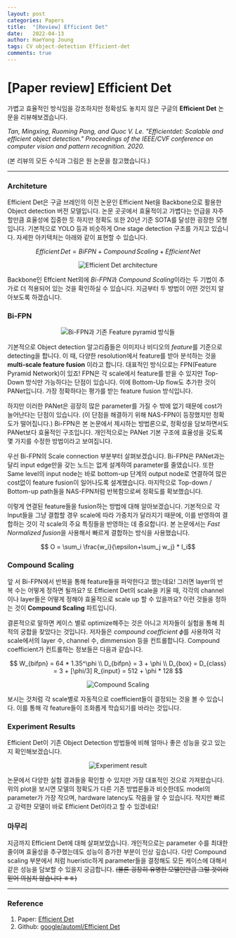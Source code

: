 ```yaml
---
layout: post
categories: Papers
title:  "[Review] Efficient Det"
date:   2022-04-13
author: HaeYong Joung
tags: CV object-detection Efficient-det
comments: true
---
```


[Paper review] Efficient Det
===============

가볍고 효율적인 방식임을 강조하지만 정확성도 놓치지 않은 구글의 **Efficient Det** 논문을 리뷰해보겠습니다. 

*Tan, Mingxing, Ruoming Pang, and Quoc V. Le. "Efficientdet: Scalable and efficient object detection." Proceedings of the IEEE/CVF conference on computer vision and pattern recognition. 2020.*

(본 리뷰의 모든 수식과 그림은 원 논문을 참고했습니다.)

- - -

### Architeture
Efficient Det은 구글 브레인의 이전 논문인 Efficient Net을 Backbone으로 활용한 Object detection 버전 모델입니다. 논문 곳곳에서 효율적이고 가볍다는 언급을 자주 할만큼 효율성에 집중한 듯 하지만 정확도 또한 20년 기준 SOTA를 달성한 굉장한 모형입니다. 기본적으로 YOLO 등과 비슷하게 One stage detection 구조를 가지고 있습니다. 자세한 아키텍처는 아래와 같이 표현할 수 있습니다.

$$ Efficient\, Det = BiFPN + Compound\, Scaling + Efficient\, Net$$

<p align="center">
  <img src="https://decision-J.github.io/assets/computer_vision/Efficient_Det/architecture.png" alt="Efficient Det architecture"/>
</p>

Backbone인 Effcient Net외에 *Bi-FPN*과 *Compound Scaling*이라는 두 기법이 추가로 더 적용되어 있는 것을 확인하실 수 있습니다. 지금부터 두 방법이 어떤 것인지 알아보도록 하겠습니다.

### Bi-FPN
<p align="center">
  <img src="https://decision-J.github.io/assets/computer_vision/Efficient_Det/bifpn.png" alt="Bi-FPN과 기존 Feature pyramid 방식들"/>
</p>

기본적으로 Object detection 알고리즘들은 이미지나 비디오의 *feature*를 기준으로 detecting을 합니다. 이 때, 다양한 resolution에서 feature를 받아 분석하는 것을 **multi-scale feature fusion** 이라고 합니다. 대표적인 방식으로는 FPN(Feature Pyramid Network)이 있죠! FPN은 각 scale에서 feature를 받을 수 있지만 Top-Down 방식만 가능하다는 단점이 있습니다. 이에 Bottom-Up flow도 추가한 것이 PANet입니다. 가장 정확하다는 평가를 받는 feature fusion 방식입니다. 

하지만 이러한 PANet은 굉장히 많은 parameter를 가질 수 밖에 없기 때문에 cost가 늘어난다는 단점이 있습니다. (이 단점을 해결하기 위해 NAS-FPN이 등장했지만 정확도가 떨어집니다.) Bi-FPN은 본 논문에서 제시하는 방법론으로, 정확성을 담보하면서도 PANet보다 효율적인 구조입니다. 개인적으로는 PANet 기본 구조에 효율성을 갖도록 몇 가지를 수정한 방법이라고 보여집니다. 

우선 Bi-FPN의 Scale connection 부분부터 살펴보겠습니다. Bi-FPN은 PANet과는 달리 input edge만을 갖는 노드는 없게 설계하여 parameter를 줄였습니다. 또한 Same level의 input node는 바로 bottom-up 단계의 output node로 연결하여 많은 cost없이 feature fusion이 일어나도록 설계했습니다. 마지막으로 Top-down / Bottom-up path들을 NAS-FPN처럼 반복함으로써 정확도를 확보했습니다.

이렇게 연결된 feature들을 fusion하는 방법에 대해 알아보겠습니다. 기본적으로 각 Input들을 그냥 결합할 경우 scale에 따라 가중치가 달라지기 때문에, 이를 반영하여 결합하는 것이 각 scale의 주요 특징들을 반영하는 데 중요합니다. 본 논문에서는 *Fast Normalized fusion*을 사용해서 빠르게 결합하는 방식을 사용했습니다.

$$ O = \sum_i \frac{w_i}{\epsilon+\sum_j w_j} * I_i$$

### Compound Scaling
앞 서 Bi-FPN에서 반복을 통해 feature들을 파악한다고 했는데요! 그러면 layer의 반복 수는 어떻게 정하면 될까요? 또 Efficient Det의 scale을 키울 때, 각각의 channel이나 layer들은 어떻게 정해야 효율적으로 scale up 할 수 있을까요? 이런 것들을 정하는 것이 **Compound Scaling** 파트입니다.

결론적으로 말하면 케이스 별로 optimize해주는 것은 아니고 저자들이 실험을 통해 최적의 궁합을 찾았다는 것입니다. 저자들은 *compound coefficient* $\phi$를 사용하여 각 scale에서의 layer 수, channel 수, dimmension 등을 컨트롤합니다. Compound coefficient가 컨트롤하는 정보들은 다음과 같습니다.

$$
W_{bifpn} = 64 * 1.35^\phi \\ 
D_{bifpn} = 3 + \phi \\
D_{box} = D_{class} = 3 + [\phi/3]
R_{input} = 512 + \phi * 128
$$

<p align="center">
  <img src="https://decision-J.github.io/assets/computer_vision/Efficient_Det/compound.png" alt="Compound Scaling"/>
</p>

보시는 것처럼 각 scale별로 자동적으로 coefficient들이 결정되는 것을 볼 수 있습니다. 이를 통해 각 feature들이 조화롭게 학습되기를 바라는 것입니다.


### Experiment Results
Efficient Det이 기존 Object Detection 방법들에 비해 얼마나 좋은 성능을 갖고 있는지 확인해보겠습니다. 

<p align="center">
  <img src="https://decision-J.github.io/assets/computer_vision/Efficient_Det/result.png" alt="Experiment result"/>
</p>

논문에서 다양한 실험 결과들을 확인할 수 있지만 가장 대표적인 것으로 가져왔습니다. 위의 plot을 보시면 모델의 정확도가 다른 기존 방법론들과 비슷한데도 model의 parameter가 가장 작으며, hardware latency도 작음을 알 수 있습니다. 작지만 빠르고 강력한 모델이 바로 Efficient Det이라고 할 수 있겠네요!

### 마무리
지금까지 Efficient Det에 대해 살펴보았습니다. 개인적으로는 parameter 수를 최대한 줄이며 효율성을 추구했는데도 성능이 증가한 부분이 인상 깊습니다. 다만 Compound scaling 부분에서 처럼 hueristic하게 parameter들을 결정해도 모든 케이스에 대해서 같은 성능을 담보할 수 있을지 궁금합니다. ~~(물론 굉장히 유명한 모델인만큼 그럴 것이라 믿어 의심치 않습니다 ㅎㅎ)~~



- - -
### Reference

1. Paper: [Efficient Det](https://openaccess.thecvf.com/content_CVPR_2020/papers/Tan_EfficientDet_Scalable_and_Efficient_Object_Detection_CVPR_2020_paper.pdf)
2. Github: [google/automl/Efficient Det](https://github.com/google/automl/tree/master/efficientdet)
